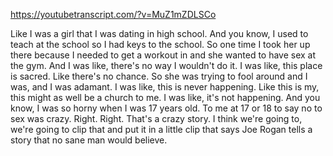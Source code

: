 https://youtubetranscript.com/?v=MuZ1mZDLSCo

 Like I was a girl that I was dating in high school. And you know, I used to teach at the school so I had keys to the school. So one time I took her up there because I needed to get a workout in and she wanted to have sex at the gym. And I was like, there's no way I wouldn't do it. I was like, this place is sacred. Like there's no chance. So she was trying to fool around and I was, and I was adamant. I was like, this is never happening. Like this is my, this might as well be a church to me. I was like, it's not happening. And you know, I was so horny when I was 17 years old. To me at 17 or 18 to say no to sex was crazy. Right. Right. That's a crazy story. I think we're going to, we're going to clip that and put it in a little clip that says Joe Rogan tells a story that no sane man would believe.
